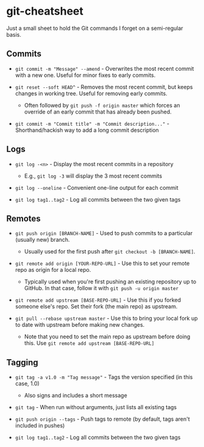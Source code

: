 # git-cheatsheet

Just a small sheet to hold the Git commands I forget on a semi-regular basis.

## Commits

- `git commit -m "Message" --amend` - Overwrites the most recent commit with a new one. Useful for minor fixes to early commits.

- `git reset --soft HEAD^` - Removes the most recent commit, but keeps changes in working tree. Useful for removing early commits.

    - Often followed by `git push -f origin master` which forces an override of an early commit that has already been pushed.

- `git commit -m "Commit title" -m "Commit description..."` - Shorthand/hackish way to add a long commit description

## Logs

- `git log -<n>` - Display the <n> most recent commits in a repository

    - E.g., `git log -3` will display the 3 most recent commits

- `git log --oneline` - Convenient one-line output for each commit

- `git log tag1..tag2` - Log all commits between the two given tags

## Remotes

- `git push origin [BRANCH-NAME]` - Used to push commits to a particular (usually new) branch.

    - Usually used for the first push after `git checkout -b [BRANCH-NAME]`.

- `git remote add origin [YOUR-REPO-URL]` - Use this to set your remote repo as origin for a local repo.

    - Typically used when you're first pushing an existing repository up to GitHub. In that case, follow it with `git push -u origin master`

- `git remote add upstream [BASE-REPO-URL]` - Use this if you forked someone else's repo. Set their fork (the main repo) as upstream.

- `git pull --rebase upstream master` - Use this to bring your local fork up to date with upstream before making new changes.

    - Note that you need to set the main repo as upstream before doing this. Use `git remote add upstream [BASE-REPO-URL]`

## Tagging

- `git tag -a v1.0 -m "Tag message"` - Tags the version specified (in this case, 1.0)

    - Also signs and includes a short message

- `git tag` - When run without arguments, just lists all existing tags

- `git push origin --tags` - Push tags to remote (by default, tags aren't included in pushes)

- `git log tag1..tag2` - Log all commits between the two given tags
